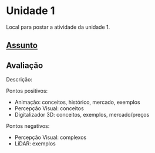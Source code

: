 # Unidade 1

Local para postar a atividade da unidade 1.  

## [Assunto](Assunto.pdf "Assunto")  

## Avaliação

Descrição:  

Pontos positivos:  

- Animação: conceitos, histórico, mercado, exemplos  
- Percepção Visual: conceitos  
- Digitalizador 3D: conceitos, exemplos, mercado/preços  

Pontos negativos:  

- Percepção Visual: complexos  
- LiDAR: exemplos  
